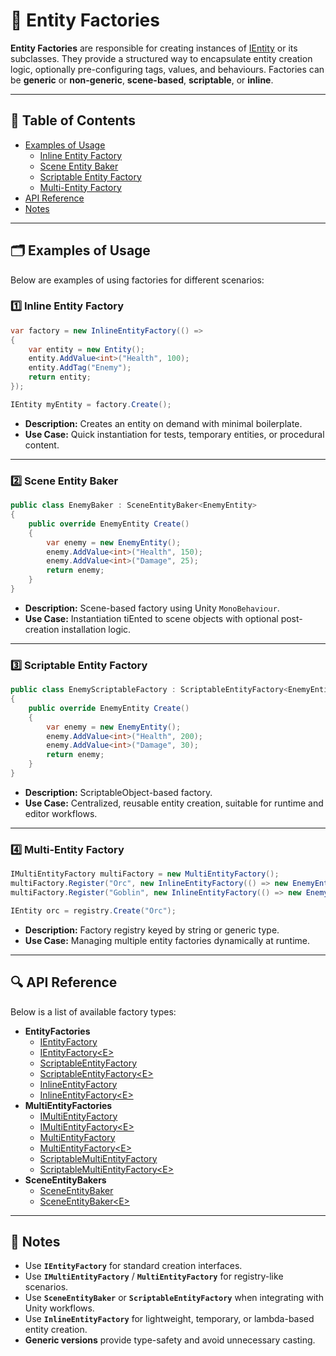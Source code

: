 # 🧩️ Entity Factories

**Entity Factories** are responsible for creating instances of [IEntity](../Entities/IEntity.md) or its subclasses. They
provide a structured way to encapsulate entity creation logic, optionally pre-configuring tags, values, and behaviours.
Factories can be **generic** or **non-generic**, **scene-based**, **scriptable**, or **inline**.

---

## 📑 Table of Contents

- [Examples of Usage](#-examples-of-usage)
    - [Inline Entity Factory](#ex1)
    - [Scene Entity Baker](#ex2)
    - [Scriptable Entity Factory](#ex3)
    - [Multi-Entity Factory](#ex4)
- [API Reference](#-api-reference)
- [Notes](#-notes)

---

## 🗂 Examples of Usage

Below are examples of using factories for different scenarios:

<div id="ex1"></div>

### 1️⃣ Inline Entity Factory

```csharp
var factory = new InlineEntityFactory(() =>
{
    var entity = new Entity();
    entity.AddValue<int>("Health", 100);
    entity.AddTag("Enemy");
    return entity;
});

IEntity myEntity = factory.Create();
```

- **Description:** Creates an entity on demand with minimal boilerplate.
- **Use Case:** Quick instantiation for tests, temporary entities, or procedural content.

---

<div id="ex2"></div>

### 2️⃣ Scene Entity Baker

```csharp
public class EnemyBaker : SceneEntityBaker<EnemyEntity>
{
    public override EnemyEntity Create()
    {
        var enemy = new EnemyEntity();
        enemy.AddValue<int>("Health", 150);
        enemy.AddValue<int>("Damage", 25);
        return enemy;
    }
}
```

- **Description:** Scene-based factory using Unity `MonoBehaviour`.
- **Use Case:** Instantiation tiEnted to scene objects with optional post-creation installation logic.

---

<div id="ex3"></div>

### 3️⃣ Scriptable Entity Factory

```csharp
public class EnemyScriptableFactory : ScriptableEntityFactory<EnemyEntity>
{
    public override EnemyEntity Create()
    {
        var enemy = new EnemyEntity();
        enemy.AddValue<int>("Health", 200);
        enemy.AddValue<int>("Damage", 30);
        return enemy;
    }
}
```

- **Description:** ScriptableObject-based factory.
- **Use Case:** Centralized, reusable entity creation, suitable for runtime and editor workflows.

---

<div id="ex4"></div>

### 4️⃣ Multi-Entity Factory

```csharp
IMultiEntityFactory multiFactory = new MultiEntityFactory();
multiFactory.Register("Orc", new InlineEntityFactory(() => new EnemyEntity("Orc")));
multiFactory.Register("Goblin", new InlineEntityFactory(() => new EnemyEntity("Goblin")));

IEntity orc = registry.Create("Orc");
```

- **Description:** Factory registry keyed by string or generic type.
- **Use Case:** Managing multiple entity factories dynamically at runtime.

---

## 🔍 API Reference

Below is a list of available factory types:

- **EntityFactories**
    - [IEntityFactory](IEntityFactory.md) <!-- + -->
    - [IEntityFactory&lt;E&gt;](IEntityFactory%601.md) <!-- + -->
    - [ScriptableEntityFactory](ScriptableEntityFactory.md) <!-- + -->
    - [ScriptableEntityFactory&lt;E&gt;](ScriptableEntityFactory%601.md) <!-- + -->
    - [InlineEntityFactory](InlineEntityFactory.md) <!-- + -->
    - [InlineEntityFactory&lt;E&gt;](InlineEntityFactory%601.md) <!-- + -->
- **MultiEntityFactories**
    - [IMultiEntityFactory](IMultiEntityFactory.md) <!-- + -->
    - [IMultiEntityFactory&lt;E&gt;](IMultiEntityFactory%601.md) <!-- + -->
    - [MultiEntityFactory](MultiEntityFactory.md) <!-- + -->
    - [MultiEntityFactory&lt;E&gt;](MultiEntityFactory%601.md)  <!-- + -->
    - [ScriptableMultiEntityFactory](ScriptableMultiEntityFactory.md) <!-- + -->
    - [ScriptableMultiEntityFactory&lt;E&gt;](ScriptableMultiEntityFactory%601.md) <!-- + -->
- **SceneEntityBakers**
    - [SceneEntityBaker](SceneEntityBaker.md) <!-- + -->
    - [SceneEntityBaker&lt;E&gt;](SceneEntityBaker%601.md) <!-- + -->

---

## 📝 Notes

- Use **`IEntityFactory`** for standard creation interfaces.
- Use **`IMultiEntityFactory`** / **`MultiEntityFactory`** for registry-like scenarios.
- Use **`SceneEntityBaker`** or **`ScriptableEntityFactory`** when integrating with Unity workflows.
- Use **`InlineEntityFactory`** for lightweight, temporary, or lambda-based entity creation.
- **Generic versions** provide type-safety and avoid unnecessary casting.